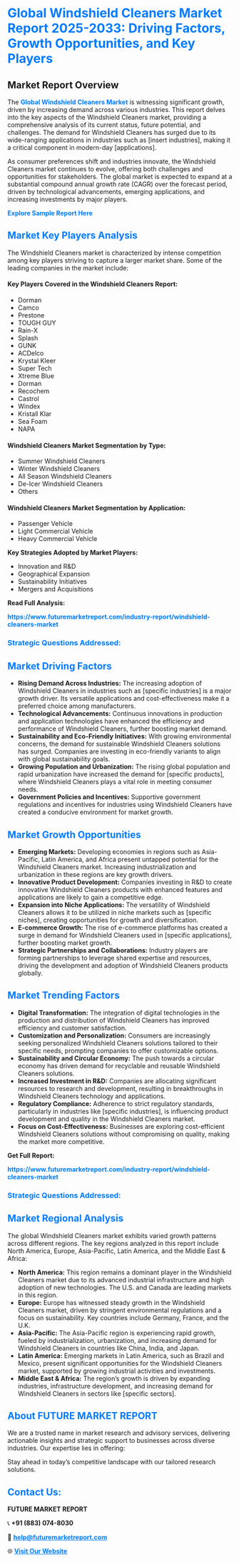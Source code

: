 <h1 style="color: #007BFF;">Global Windshield Cleaners Market Report 2025-2033: Driving Factors, Growth Opportunities, and Key Players</h1>

<section id="overview">
<h2>Market Report Overview</h2>
<p>The <a href="https://www.futuremarketreport.com/industry-report/windshield-cleaners-market" style="color: #007BFF; text-decoration: none;"><strong>Global Windshield Cleaners Market</strong></a> is witnessing significant growth, driven by increasing demand across various industries. This report delves into the key aspects of the Windshield Cleaners market, providing a comprehensive analysis of its current status, future potential, and challenges. The demand for Windshield Cleaners has surged due to its wide-ranging applications in industries such as [insert industries], making it a critical component in modern-day [applications].</p>
<p>As consumer preferences shift and industries innovate, the Windshield Cleaners market continues to evolve, offering both challenges and opportunities for stakeholders. The global market is expected to expand at a substantial compound annual growth rate (CAGR) over the forecast period, driven by technological advancements, emerging applications, and increasing investments by major players.</p>
</section>

<section id="overview">
<p><a href="https://www.futuremarketreport.com/request-sample/reportId=89129" style="color: #007BFF; text-decoration: none;"><strong>Explore Sample Report Here</strong></a></p>
</section>

<section id="key-players">
<h2 style="color: #007BFF;">Market Key Players Analysis</h2>
<p>The Windshield Cleaners market is characterized by intense competition among key players striving to capture a larger market share. Some of the leading companies in the market include:</p>
<h4>Key Players Covered in the Windshield Cleaners Report:</h4>
<ul><li>Dorman</li><li>Camco</li><li>Prestone</li><li>TOUGH GUY</li><li>Rain-X</li><li>Splash</li><li>GUNK</li><li>ACDelco</li><li>Krystal Kleer</li><li>Super Tech</li><li>Xtreme Blue</li><li>Dorman</li><li>Recochem</li><li>Castrol</li><li>Windex</li><li>Kristall Klar</li><li>Sea Foam</li><li>NAPA</li></ul>
<h4>Windshield Cleaners Market Segmentation by Type:</h4>
<ul><li>Summer Windshield Cleaners</li><li>Winter Windshield Cleaners</li><li>All Season Windshield Cleaners</li><li>De-Icer Windshield Cleaners</li><li>Others</li></ul>

<h4>Windshield Cleaners Market Segmentation by Application:</h4>
<ul><li>Passenger Vehicle</li><li>Light Commercial Vehicle</li><li>Heavy Commercial Vehicle</li></ul>
<p><strong>Key Strategies Adopted by Market Players:</strong></p>
<ul>
<li>Innovation and R&D</li>
<li>Geographical Expansion</li>
<li>Sustainability Initiatives</li>
<li>Mergers and Acquisitions</li>
</ul>
</section>

<section>
<p><strong>Read Full Analysis: </strong></p><a href="https://www.futuremarketreport.com/industry-report/windshield-cleaners-market" style="color: #007BFF; text-decoration: none;"><strong>https://www.futuremarketreport.com/industry-report/windshield-cleaners-market</strong></a>
<h3 style="color: #007BFF;">Strategic Questions Addressed:</h3>
</section>

<section id="driving-factors">
<h2 style="color: #007BFF;">Market Driving Factors</h2>
<ul>
<li><strong>Rising Demand Across Industries:</strong> The increasing adoption of Windshield Cleaners in industries such as [specific industries] is a major growth driver. Its versatile applications and cost-effectiveness make it a preferred choice among manufacturers.</li>
<li><strong>Technological Advancements:</strong> Continuous innovations in production and application technologies have enhanced the efficiency and performance of Windshield Cleaners, further boosting market demand.</li>
<li><strong>Sustainability and Eco-Friendly Initiatives:</strong> With growing environmental concerns, the demand for sustainable Windshield Cleaners solutions has surged. Companies are investing in eco-friendly variants to align with global sustainability goals.</li>
<li><strong>Growing Population and Urbanization:</strong> The rising global population and rapid urbanization have increased the demand for [specific products], where Windshield Cleaners plays a vital role in meeting consumer needs.</li>
<li><strong>Government Policies and Incentives:</strong> Supportive government regulations and incentives for industries using Windshield Cleaners have created a conducive environment for market growth.</li>
</ul>
</section>

<section id="growth-opportunities">
<h2 style="color: #007BFF;">Market Growth Opportunities</h2>
<ul>
<li><strong>Emerging Markets:</strong> Developing economies in regions such as Asia-Pacific, Latin America, and Africa present untapped potential for the Windshield Cleaners market. Increasing industrialization and urbanization in these regions are key growth drivers.</li>
<li><strong>Innovative Product Development:</strong> Companies investing in R&D to create innovative Windshield Cleaners products with enhanced features and applications are likely to gain a competitive edge.</li>
<li><strong>Expansion into Niche Applications:</strong> The versatility of Windshield Cleaners allows it to be utilized in niche markets such as [specific niches], creating opportunities for growth and diversification.</li>
<li><strong>E-commerce Growth:</strong> The rise of e-commerce platforms has created a surge in demand for Windshield Cleaners used in [specific applications], further boosting market growth.</li>
<li><strong>Strategic Partnerships and Collaborations:</strong> Industry players are forming partnerships to leverage shared expertise and resources, driving the development and adoption of Windshield Cleaners products globally.</li>
</ul>
</section>

<section id="trending-factors">
<h2 style="color: #007BFF;">Market Trending Factors</h2>
<ul>
<li><strong>Digital Transformation:</strong> The integration of digital technologies in the production and distribution of Windshield Cleaners has improved efficiency and customer satisfaction.</li>
<li><strong>Customization and Personalization:</strong> Consumers are increasingly seeking personalized Windshield Cleaners solutions tailored to their specific needs, prompting companies to offer customizable options.</li>
<li><strong>Sustainability and Circular Economy:</strong> The push towards a circular economy has driven demand for recyclable and reusable Windshield Cleaners solutions.</li>
<li><strong>Increased Investment in R&D:</strong> Companies are allocating significant resources to research and development, resulting in breakthroughs in Windshield Cleaners technology and applications.</li>
<li><strong>Regulatory Compliance:</strong> Adherence to strict regulatory standards, particularly in industries like [specific industries], is influencing product development and quality in the Windshield Cleaners market.</li>
<li><strong>Focus on Cost-Effectiveness:</strong> Businesses are exploring cost-efficient Windshield Cleaners solutions without compromising on quality, making the market more competitive.</li>
</ul>
</section>

<section>
<p><strong>Get Full Report: </strong></p><a href="https://www.futuremarketreport.com/industry-report/windshield-cleaners-market" style="color: #007BFF; text-decoration: none;"><strong>https://www.futuremarketreport.com/industry-report/windshield-cleaners-market</strong></a>
<h3 style="color: #007BFF;">Strategic Questions Addressed:</h3>
</section>


<section id="regional-analysis">
<h2 style="color: #007BFF;">Market Regional Analysis</h2>
<p>The global Windshield Cleaners market exhibits varied growth patterns across different regions. The key regions analyzed in this report include North America, Europe, Asia-Pacific, Latin America, and the Middle East & Africa:</p>
<ul>
<li><strong>North America:</strong> This region remains a dominant player in the Windshield Cleaners market due to its advanced industrial infrastructure and high adoption of new technologies. The U.S. and Canada are leading markets in this region.</li>
<li><strong>Europe:</strong> Europe has witnessed steady growth in the Windshield Cleaners market, driven by stringent environmental regulations and a focus on sustainability. Key countries include Germany, France, and the U.K.</li>
<li><strong>Asia-Pacific:</strong> The Asia-Pacific region is experiencing rapid growth, fueled by industrialization, urbanization, and increasing demand for Windshield Cleaners in countries like China, India, and Japan.</li>
<li><strong>Latin America:</strong> Emerging markets in Latin America, such as Brazil and Mexico, present significant opportunities for the Windshield Cleaners market, supported by growing industrial activities and investments.</li>
<li><strong>Middle East & Africa:</strong> The region’s growth is driven by expanding industries, infrastructure development, and increasing demand for Windshield Cleaners in sectors like [specific sectors].</li>
</ul>
</section>

<footer>
<h2 style="color: #007BFF;">About FUTURE MARKET REPORT</h2>
<p>We are a trusted name in market research and advisory services, delivering actionable insights and strategic support to businesses across diverse industries. Our expertise lies in offering:</p>

<p>Stay ahead in today’s competitive landscape with our tailored research solutions.</p>

<h2 style="color: #007BFF;">Contact Us:</h2>
<p><strong>FUTURE MARKET REPORT</strong></p>
<p>📞 <strong>+91 (883) 074-8030</strong></p>
<p>📧 <strong><a href="mailto:help@futuremarketreport.com" style="color: #007BFF;">help@futuremarketreport.com</a></strong></p>
<p>🌐 <strong><a href="https://www.futuremarketreport.com/" style="color: #007BFF;">Visit Our Website</a></strong></p>
</footer>